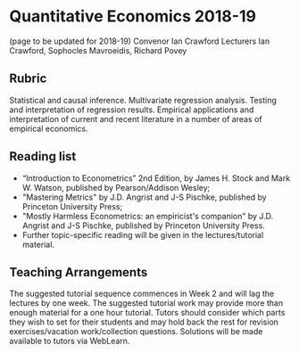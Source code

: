 # Quantitative Economics 2018-19
(page to be updated for 2018-19)
Convenor 	Ian Crawford
Lecturers 	Ian Crawford, Sophocles Mavroeidis, Richard Povey

## Rubric
Statistical and causal inference. Multivariate regression analysis. Testing and interpretation of regression results. Empirical applications and interpretation of current and recent literature in a number of areas of empirical economics. 

## Reading list
* “Introduction to Econometrics” 2nd Edition, by James H. Stock and Mark W. Watson, published by Pearson/Addison Wesley; 
* "Mastering Metrics" by J.D. Angrist and J-S Pischke, published by Princeton University Press; 
* "Mostly Harmless Econometrics: an empiricist's companion" by J.D. Angrist and J-S Pischke, published by Princeton University Press. 
* Further topic-specific reading will be given in the lectures/tutorial material.

## Teaching Arrangements
The suggested tutorial sequence commences in Week 2 and will lag the lectures by one week. The suggested tutorial work may provide more than enough material for a one hour tutorial. Tutors should consider which parts they wish to set for their students and may hold back the rest for revision exercises/vacation work/collection questions. Solutions will be made available to tutors via WebLearn.